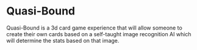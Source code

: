 # Quasi-Bound
Quasi-Bound is a 3d card game experience that will allow someone to create their own cards based on a self-taught image recognition AI which will determine the stats based on that image.
